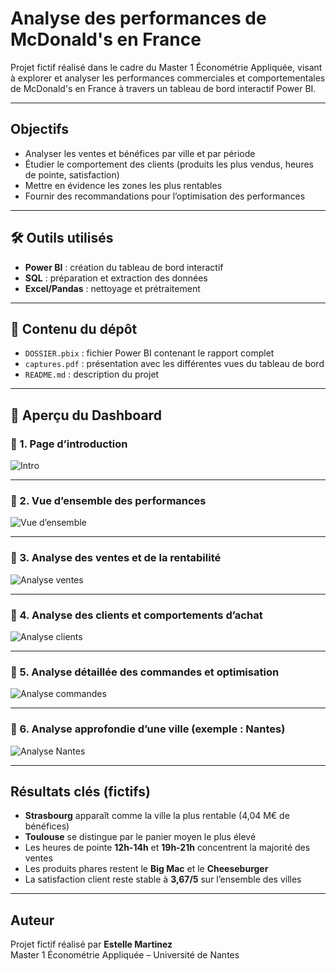 #  Analyse des performances de McDonald's en France

Projet fictif réalisé dans le cadre du Master 1 Économétrie Appliquée, visant à explorer et analyser les performances commerciales et comportementales de McDonald's en France à travers un tableau de bord interactif Power BI.

---

## Objectifs
- Analyser les ventes et bénéfices par ville et par période
- Étudier le comportement des clients (produits les plus vendus, heures de pointe, satisfaction)
- Mettre en évidence les zones les plus rentables
- Fournir des recommandations pour l’optimisation des performances

---

## 🛠️ Outils utilisés
- **Power BI** : création du tableau de bord interactif
- **SQL** : préparation et extraction des données
- **Excel/Pandas** : nettoyage et prétraitement

---

## 📂 Contenu du dépôt
- `DOSSIER.pbix` : fichier Power BI contenant le rapport complet
- `captures.pdf` : présentation avec les différentes vues du tableau de bord
- `README.md` : description du projet

---

## 📸 Aperçu du Dashboard

### 🔹 1. Page d’introduction
![Intro](images/intro.png)

---

### 🔹 2. Vue d’ensemble des performances
![Vue d’ensemble](images/vue_ensemble.png)

---

### 🔹 3. Analyse des ventes et de la rentabilité
![Analyse ventes](images/analyse_ventes.png)

---

### 🔹 4. Analyse des clients et comportements d’achat
![Analyse clients](images/analyse_clients.png)

---

### 🔹 5. Analyse détaillée des commandes et optimisation
![Analyse commandes](images/analyse_commandes.png)

---

### 🔹 6. Analyse approfondie d’une ville (exemple : Nantes)
![Analyse Nantes](images/analyse_nantes.png)

---

## Résultats clés (fictifs)
- **Strasbourg** apparaît comme la ville la plus rentable (4,04 M€ de bénéfices)
- **Toulouse** se distingue par le panier moyen le plus élevé
- Les heures de pointe **12h-14h** et **19h-21h** concentrent la majorité des ventes
- Les produits phares restent le **Big Mac** et le **Cheeseburger**
- La satisfaction client reste stable à **3,67/5** sur l’ensemble des villes

---

##  Auteur
Projet fictif réalisé par **Estelle Martinez**  
Master 1 Économétrie Appliquée – Université de Nantes
